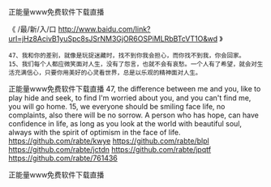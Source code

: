 
正能量www免费软件下载直播




《 /最/新/入/口  http://www.baidu.com/link?url=jHz8AcivB1yuSpc8sJSrNM3GjOR6OSPiMLRbBTcVT1O&wd 》




	47、我和你的差别，就像是玩捉迷藏时，找不到你我会担心，而你找不到我，你会回家。
	15、我们每个人都应微笑面对人生，没有了怨言，也就不会有哀愁。一个人有了希望，就会对生活充满信心，只要你用美好的心灵看世界，总是以乐观的精神面对人生。
正能量www免费软件下载直播
47, the difference between me and you, like to play hide and seek, to find I'm worried about you, and you can't find me, you will go home.
15, we everyone should be smiling face life, no complaints, also there will be no sorrow.
A person who has hope, can have confidence in life, as long as you look at the world with beautiful soul, always with the spirit of optimism in the face of life.
https://github.com/rabte/kwye
https://github.com/rabte/blpl
https://github.com/rabte/jctdn
https://github.com/rabte/jpqtf
https://github.com/rabte/761436





正能量www免费软件下载直播
